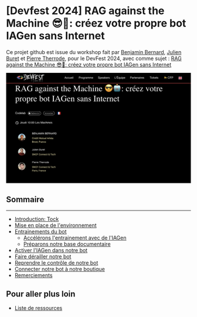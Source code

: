 # [Devfest 2024] RAG against the Machine 😎🤖: créez votre propre bot IAGen sans Internet
Ce projet github est issue du workshop fait par [Benjamin Bernard](https://devfest2024.gdgnantes.com/speakers/benjamin_bernard/), [Julien Buret](https://devfest2024.gdgnantes.com/speakers/julien_buret/) et [Pierre Therrode](https://devfest2024.gdgnantes.com/speakers/pierre_therrode/), pour le DevFest 2024, avec comme sujet : [RAG against the Machine 😎🤖: créez votre propre bot IAGen sans Internet](https://devfest2024.gdgnantes.com/sessions/rag_against_the_machine_______creez_votre_propre_bot_iagen_sans_internet/)

<img src="img/rag_against_the_machine_creez_votre_propre_bot_iagen_sans_internet.png"  alt="workshop rag against the Machine">



## Sommaire

---

- [Introduction: Tock](step_0.md)
- [Mise en place de l'environnement](step_1.md)
- [Entrainements du bot](step_2.md)
  - [Accélérons l'entrainement avec de l'IAGen](step2_1.md)
  - [Préparons notre base documentaire](step2_2.md)
- [Activer l'IAGen dans notre bot](step_3.md)
- [Faire dérailler notre bot](step_4.md)
- [Reprendre le contrôle de notre bot](step_5.md)
- [Connecter notre bot à notre boutique](step_6.md)
- [Remerciements](thanks-you.md)

## Pour aller plus loin
- [Liste de ressources](resources.md)

